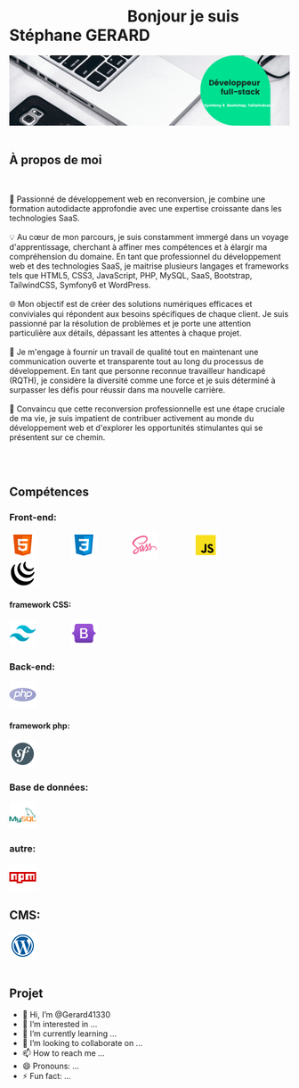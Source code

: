 # &nbsp;&nbsp;&nbsp;&nbsp;&nbsp;&nbsp;&nbsp;&nbsp;&nbsp;&nbsp;&nbsp;&nbsp;&nbsp;&nbsp;&nbsp;&nbsp;&nbsp;&nbsp;&nbsp;&nbsp;&nbsp;&nbsp;&nbsp;&nbsp;&nbsp;&nbsp;&nbsp;&nbsp;&nbsp;&nbsp;&nbsp;&nbsp;Bonjour je suis Stéphane GERARD
<img src="https://github.com/Gerard41330/Stephane-GERARD/blob/main/Developpeur-full-stack.png">
<br>
<br>

## À propos de moi
<br>
<p>🚀 Passionné de développement web en reconversion, je combine une formation autodidacte approfondie avec une expertise croissante dans les technologies SaaS.
<br>
<br>
💡 Au cœur de mon parcours, je suis constamment immergé dans un voyage d'apprentissage, cherchant à affiner mes compétences et à élargir ma compréhension du domaine. En tant que professionnel du développement web et des technologies SaaS, je maitrise plusieurs langages et frameworks tels que HTML5, CSS3, JavaScript, PHP, MySQL, SaaS, Bootstrap, TailwindCSS, Symfony6 et WordPress.
<br>
<br>
🌐 Mon objectif est de créer des solutions numériques efficaces et conviviales qui répondent aux besoins spécifiques de chaque client. Je suis passionné par la résolution de problèmes et je porte une attention particulière aux détails, dépassant les attentes à chaque projet.
<br>
<br>
💼 Je m'engage à fournir un travail de qualité tout en maintenant une communication ouverte et transparente tout au long du processus de développement. En tant que personne reconnue travailleur handicapé (RQTH), je considère la diversité comme une force et je suis déterminé à surpasser les défis pour réussir dans ma nouvelle carrière.
<br>
<br>
🌟 Convaincu que cette reconversion professionnelle est une étape cruciale de ma vie, je suis impatient de contribuer activement au monde du développement web et d'explorer les opportunités stimulantes qui se présentent sur ce chemin.</p>
<br>
<br>

## Compétences

### Front-end:
<img src="https://github.com/Gerard41330/Stephane-GERARD/blob/main/icons8-html5-48.png" style="margin-right: 30px;">&nbsp;&nbsp;&nbsp;&nbsp;&nbsp;&nbsp;&nbsp;&nbsp;<img src="https://github.com/Gerard41330/Stephane-GERARD/blob/main/icons8-css3-48.png" style="margin-right: 30px;">&nbsp;&nbsp;&nbsp;&nbsp;&nbsp;&nbsp;&nbsp;&nbsp;<img src="https://github.com/Gerard41330/Stephane-GERARD/blob/main/icons8-toupet-48.png" style="margin-right: 30px;">&nbsp;&nbsp;&nbsp;&nbsp;&nbsp;&nbsp;&nbsp;&nbsp;<img src="https://github.com/Gerard41330/Stephane-GERARD/blob/main/icons8-js-48.png" style="margin-right: 30px;">&nbsp;&nbsp;&nbsp;&nbsp;&nbsp;&nbsp;&nbsp;&nbsp;<img src="https://github.com/Gerard41330/Stephane-GERARD/blob/main/icons8-jquery-48.png" style="margin-right: 30px;">&nbsp;&nbsp;&nbsp;&nbsp;&nbsp;&nbsp;&nbsp;&nbsp;

#### framework CSS:
<img src="https://github.com/Gerard41330/Stephane-GERARD/blob/main/icons8-tailwind-css-48.png" style="margin-right: 30px;">&nbsp;&nbsp;&nbsp;&nbsp;&nbsp;&nbsp;&nbsp;&nbsp;<img src="https://github.com/Gerard41330/Stephane-GERARD/blob/main/icons8-bootstrap-48.png" style="margin-right: 30px;">&nbsp;&nbsp;&nbsp;&nbsp;&nbsp;&nbsp;&nbsp;&nbsp;

### Back-end:
<img src="https://github.com/Gerard41330/Stephane-GERARD/blob/main/icons8-php-48.png" style="margin-right: 30px;">&nbsp;&nbsp;&nbsp;&nbsp;&nbsp;&nbsp;&nbsp;&nbsp;

#### framework php:
<img src="https://github.com/Gerard41330/Stephane-GERARD/blob/main/icons8-symfony-48 (1).png" style="margin-right: 30px;">&nbsp;&nbsp;&nbsp;&nbsp;&nbsp;&nbsp;&nbsp;&nbsp;

### Base de données:
<img src="https://github.com/Gerard41330/Stephane-GERARD/blob/main/icons8-mysql-48.png" style="margin-right: 30px;">&nbsp;&nbsp;&nbsp;&nbsp;&nbsp;&nbsp;&nbsp;&nbsp;

### autre:
<img src="https://github.com/Gerard41330/Stephane-GERARD/blob/main/icons8-npm-48.png" style="margin-right: 30px;">&nbsp;&nbsp;&nbsp;&nbsp;&nbsp;&nbsp;&nbsp;&nbsp;

## CMS:
<img src="https://github.com/Gerard41330/Stephane-GERARD/blob/main/icons8-wordpress-48.png" style="margin-right: 30px;">
<br>
<br>
 
## Projet

- 👋 Hi, I’m @Gerard41330
- 👀 I’m interested in ...
- 🌱 I’m currently learning ...
- 💞️ I’m looking to collaborate on ...
- 📫 How to reach me ...
- 😄 Pronouns: ...
- ⚡ Fun fact: ...

<!---
Gerard41330/Gerard41330 is a ✨ special ✨ repository because its `README.md` (this file) appears on your GitHub profile.
You can click the Preview link to take a look at your changes.
--->
